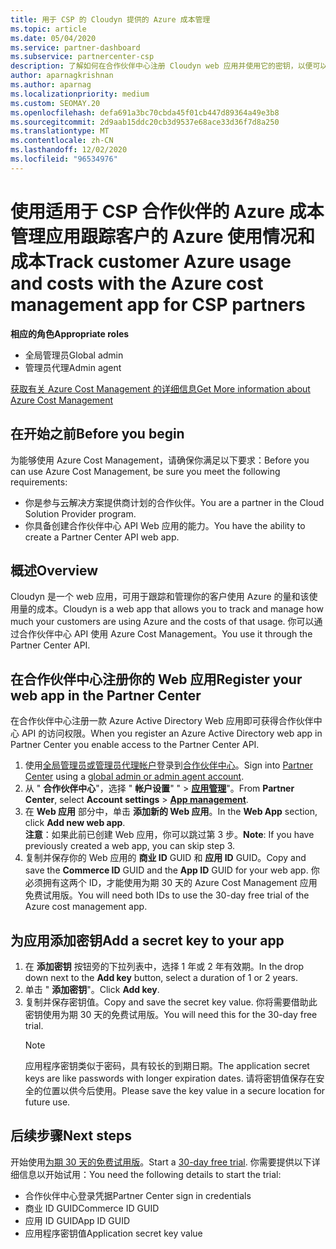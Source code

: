 ```yaml
---
title: 用于 CSP 的 Cloudyn 提供的 Azure 成本管理
ms.topic: article
ms.date: 05/04/2020
ms.service: partner-dashboard
ms.subservice: partnercenter-csp
description: 了解如何在合作伙伴中心注册 Cloudyn web 应用并使用它的密钥，以便可以使用该应用来跟踪客户的 Azure 使用情况和成本。
author: aparnagkrishnan
ms.author: aparnag
ms.localizationpriority: medium
ms.custom: SEOMAY.20
ms.openlocfilehash: defa691a3bc70cbda45f01cb447d89364a49e3b8
ms.sourcegitcommit: 2d9aab15ddc20cb3d9537e68ace33d36f7d8a250
ms.translationtype: MT
ms.contentlocale: zh-CN
ms.lasthandoff: 12/02/2020
ms.locfileid: "96534976"
---
```

# <a name="track-customer-azure-usage-and-costs-with-the-azure-cost-management-app-for-csp-partners"></a><span data-ttu-id="b5745-103">使用适用于 CSP 合作伙伴的 Azure 成本管理应用跟踪客户的 Azure 使用情况和成本</span><span class="sxs-lookup"><span data-stu-id="b5745-103">Track customer Azure usage and costs with the Azure cost management app for CSP partners</span></span>  

<span data-ttu-id="b5745-104">**相应的角色**</span><span class="sxs-lookup"><span data-stu-id="b5745-104">**Appropriate roles**</span></span>

- <span data-ttu-id="b5745-105">全局管理员</span><span class="sxs-lookup"><span data-stu-id="b5745-105">Global admin</span></span>
- <span data-ttu-id="b5745-106">管理员代理</span><span class="sxs-lookup"><span data-stu-id="b5745-106">Admin agent</span></span>

[<span data-ttu-id="b5745-107">获取有关 Azure Cost Management 的详细信息</span><span class="sxs-lookup"><span data-stu-id="b5745-107">Get More information about Azure Cost Management</span></span>](https://go.microsoft.com/fwlink/p/?linkid=857893)

## <a name="before-you-begin"></a><span data-ttu-id="b5745-108">在开始之前</span><span class="sxs-lookup"><span data-stu-id="b5745-108">Before you begin</span></span>
<span data-ttu-id="b5745-109">为能够使用 Azure Cost Management，请确保你满足以下要求：</span><span class="sxs-lookup"><span data-stu-id="b5745-109">Before you can use Azure Cost Management, be sure you meet the following requirements:</span></span>

- <span data-ttu-id="b5745-110">你是参与云解决方案提供商计划的合作伙伴。</span><span class="sxs-lookup"><span data-stu-id="b5745-110">You are a partner in the Cloud Solution Provider program.</span></span>
- <span data-ttu-id="b5745-111">你具备创建合作伙伴中心 API Web 应用的能力。</span><span class="sxs-lookup"><span data-stu-id="b5745-111">You have the ability to create a Partner Center API web app.</span></span>

## <a name="overview"></a><span data-ttu-id="b5745-112">概述</span><span class="sxs-lookup"><span data-stu-id="b5745-112">Overview</span></span>

<span data-ttu-id="b5745-113">Cloudyn 是一个 web 应用，可用于跟踪和管理你的客户使用 Azure 的量和该使用量的成本。</span><span class="sxs-lookup"><span data-stu-id="b5745-113">Cloudyn is a web app that allows you to track and manage how much your customers are using Azure and the costs of that usage.</span></span> <span data-ttu-id="b5745-114">你可以通过合作伙伴中心 API 使用 Azure Cost Management。</span><span class="sxs-lookup"><span data-stu-id="b5745-114">You use it through the Partner Center API.</span></span>

## <a name="register-your-web-app-in-the-partner-center"></a><span data-ttu-id="b5745-115">在合作伙伴中心注册你的 Web 应用</span><span class="sxs-lookup"><span data-stu-id="b5745-115">Register your web app in the Partner Center</span></span>
<span data-ttu-id="b5745-116">在合作伙伴中心注册一款 Azure Active Directory Web 应用即可获得合作伙伴中心 API 的访问权限。</span><span class="sxs-lookup"><span data-stu-id="b5745-116">When you register an Azure Active Directory web app in Partner Center you enable access to the Partner Center API.</span></span> 
1.  <span data-ttu-id="b5745-117">使用[全局管理员或管理员代理帐户](create-user-accounts-and-set-permissions.md)登录到[合作伙伴中心](https://partnercenter.microsoft.com/pcv/dashboard/overview)。</span><span class="sxs-lookup"><span data-stu-id="b5745-117">Sign into [Partner Center](https://partnercenter.microsoft.com/pcv/dashboard/overview) using a [global admin or admin agent account](create-user-accounts-and-set-permissions.md).</span></span>
2.  <span data-ttu-id="b5745-118">从 " **合作伙伴中心**"，选择 " **帐户设置**" " &gt; **[应用管理](https://partnercenter.microsoft.com/pcv/apiintegration/appmanagement)**"。</span><span class="sxs-lookup"><span data-stu-id="b5745-118">From **Partner Center**, select **Account settings** &gt; **[App management](https://partnercenter.microsoft.com/pcv/apiintegration/appmanagement)**.</span></span>
3.  <span data-ttu-id="b5745-119">在 **Web 应用** 部分中，单击 **添加新的 Web 应用**。</span><span class="sxs-lookup"><span data-stu-id="b5745-119">In the **Web App** section, click **Add new web app**.</span></span>
<br> <span data-ttu-id="b5745-120">**注意**：如果此前已创建 Web 应用，你可以跳过第 3 步。</span><span class="sxs-lookup"><span data-stu-id="b5745-120">**Note**: If you have previously created a web app, you can skip step 3.</span></span>
4.  <span data-ttu-id="b5745-121">复制并保存你的 Web 应用的 **商业 ID** GUID 和 **应用 ID** GUID。</span><span class="sxs-lookup"><span data-stu-id="b5745-121">Copy and save the **Commerce ID** GUID and the **App ID** GUID for your web app.</span></span> <span data-ttu-id="b5745-122">你必须拥有这两个 ID，才能使用为期 30 天的 Azure Cost Management 应用免费试用版。</span><span class="sxs-lookup"><span data-stu-id="b5745-122">You will need both IDs to use the 30-day free trial of the Azure cost management app.</span></span>

## <a name="add-a-secret-key-to-your-app"></a><span data-ttu-id="b5745-123">为应用添加密钥</span><span class="sxs-lookup"><span data-stu-id="b5745-123">Add a secret key to your app</span></span>
1. <span data-ttu-id="b5745-124">在 **添加密钥** 按钮旁的下拉列表中，选择 1 年或 2 年有效期。</span><span class="sxs-lookup"><span data-stu-id="b5745-124">In the drop down next to the **Add key** button, select a duration of 1 or 2 years.</span></span>
2. <span data-ttu-id="b5745-125">单击 " **添加密钥**"。</span><span class="sxs-lookup"><span data-stu-id="b5745-125">Click **Add key**.</span></span> 
3. <span data-ttu-id="b5745-126">复制并保存密钥值。</span><span class="sxs-lookup"><span data-stu-id="b5745-126">Copy and save the secret key value.</span></span> <span data-ttu-id="b5745-127">你将需要借助此密钥使用为期 30 天的免费试用版。</span><span class="sxs-lookup"><span data-stu-id="b5745-127">You will need this for the 30-day free trial.</span></span><br>
   > [!NOTE]  
   > <span data-ttu-id="b5745-128">应用程序密钥类似于密码，具有较长的到期日期。</span><span class="sxs-lookup"><span data-stu-id="b5745-128">The application secret keys are like passwords with longer expiration dates.</span></span> <span data-ttu-id="b5745-129">请将密钥值保存在安全的位置以供今后使用。</span><span class="sxs-lookup"><span data-stu-id="b5745-129">Please save the key value in a secure location for future use.</span></span>

## <a name="next-steps"></a><span data-ttu-id="b5745-130">后续步骤</span><span class="sxs-lookup"><span data-stu-id="b5745-130">Next steps</span></span>
<span data-ttu-id="b5745-131">开始使用[为期 30 天的免费试用版](https://go.microsoft.com/fwlink/?linkid=857895)。</span><span class="sxs-lookup"><span data-stu-id="b5745-131">Start a [30-day free trial](https://go.microsoft.com/fwlink/?linkid=857895).</span></span>
<span data-ttu-id="b5745-132">你需要提供以下详细信息以开始试用：</span><span class="sxs-lookup"><span data-stu-id="b5745-132">You need the following details to start the trial:</span></span>
- <span data-ttu-id="b5745-133">合作伙伴中心登录凭据</span><span class="sxs-lookup"><span data-stu-id="b5745-133">Partner Center sign in credentials</span></span>
- <span data-ttu-id="b5745-134">商业 ID GUID</span><span class="sxs-lookup"><span data-stu-id="b5745-134">Commerce ID GUID</span></span>
- <span data-ttu-id="b5745-135">应用 ID GUID</span><span class="sxs-lookup"><span data-stu-id="b5745-135">App ID GUID</span></span>
- <span data-ttu-id="b5745-136">应用程序密钥值</span><span class="sxs-lookup"><span data-stu-id="b5745-136">Application secret key value</span></span>
